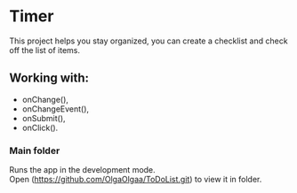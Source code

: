 # Timer

This project helps you stay organized, you can create a checklist and check off the list of items.

## Working with:
* onChange(),
* onChangeEvent(),
* onSubmit(),
* onClick().

### Main folder

Runs the app in the development mode.\
Open (https://github.com/OlgaOlgaa/ToDoList.git) to view it in folder.
